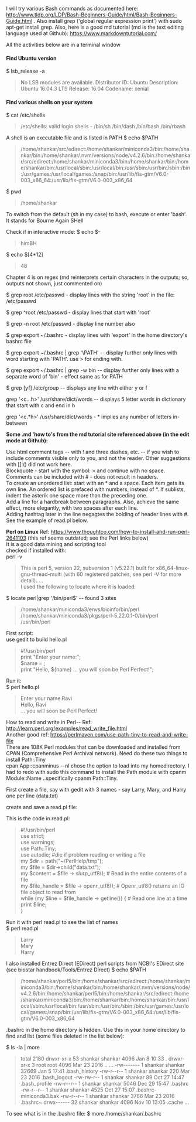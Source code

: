I will try various Bash commands as documented here: http://www.tldp.org/LDP/Bash-Beginners-Guide/html/Bash-Beginners-Guide.html . 
Also install grep ('global regular expression print') with sudo apt-get install grep.
Also, here is a good md tutorial (md is the text editing language used at Github): https://www.markdowntutorial.com/

All the activities below are in a terminal window

#### Find Ubuntu version
$ lsb_release -a  
>No LSB modules are available.
Distributor ID:	Ubuntu
Description:	Ubuntu 16.04.3 LTS
Release:	16.04
Codename:	xenial

#### Find various shells on your system
$ cat /etc/shells  
>/etc/shells: valid login shells - 
/bin/sh
/bin/dash
/bin/bash
/bin/rbash

A shell is an executable file and is listed in PATH
$ echo $PATH   
>/home/shankar/src/edirect:/home/shankar/miniconda3/bin:/home/shankar/bin:/home/shankar/.nvm/versions/node/v4.2.6/bin:/home/shankar/src/edirect:/home/shankar/miniconda3/bin:/home/shankar/bin:/home/shankar/bin:/usr/local/sbin:/usr/local/bin:/usr/sbin:/usr/bin:/sbin:/bin:/usr/games:/usr/local/games:/snap/bin:/usr/lib/fis-gtm/V6.0-003_x86_64:/usr/lib/fis-gtm/V6.0-003_x86_64

$ pwd 
>/home/shankar

To switch from the default (sh in my case) to bash, execute or enter 'bash'. It stands for Bourne Again SHell

Check if in interactive mode:
$ echo $-
>himBH

$ echo $[4*12]
>48

Chapter 4 is on regex (md reinterprets certain characters in the outputs; so, outputs not shown, just commented on)

$ grep root /etc/passwd  - display lines with the string 'root' in the file: /etc/passwd

$ grep ^root /etc/passwd  - display lines that start with 'root'
 
$ grep -n root /etc/passwd - display line number also
 
$ grep export ~/.bashrc - display lines with 'export' in the home directory's bashrc file
 
$ grep export ~/.bashrc | grep '\PATH' -- display further only lines with word starting with 'PATH'. use \> for ending with.

$ grep export ~/.bashrc | grep -w bin -- display further only lines with a separate word of 'bin' - effect same as for PATH

$ grep [yf] /etc/group -- displays any line with either y or f

grep '\<c...h\>' /usr/share/dict/words  -- displays 5 letter words in dictionary that start with c and end in h 

grep '\<c.*h\>' /usr/share/dict/words  - * implies any number of letters in-between

<!--- Continue with Chapter 5 on sed and Chapter 6 on AWK --->

**Some .md 'how to's from the md tutorial site referenced above (in the edit mode at Github):**

<!---
The latest news from the [BBC]: # (www.bbc.com)  
--->
Use html comment tags -- with ! and three dashes, etc. -- if you wish to include comments visible only to you, and  not the reader. Other suggestions
with []:() did not work here.   
Blockquote - start with the symbol: > and continue with no space. Comments can be included with # - does not result in headers.  
To create an unordered list: start with an * and a space. Each item gets its own line. An ordered list is prefaced with numbers, instead of *. If sublists, indent the asterik one space more than the preceding one.  
Add a line for a hardbreak between paragraphs. Also, achieve the same effect, more elegantly, with two spaces after each line.    
Adding hashtag later in the line negagtes the bolding of header lines with #. See the example of read.pl below.  

**Perl on Linux**  Ref: https://www.thoughtco.com/how-to-install-and-run-perl-2641103  (this ref seems outdated; see the Perl links below)     
It is a good data mining and scripting tool    
checked if installed with:   
perl -v
>This is perl 5, version 22, subversion 1 (v5.22.1) built for x86_64-linux-gnu-thread-multi
(with 60 registered patches, see perl -V for more detail).....  
I used the following to locate where it is loaded:
 
$ locate perl|grep '/bin/perl$' -- found 3 sites  
>/home/shankar/miniconda3/envs/bioinfo/bin/perl  
/home/shankar/miniconda3/pkgs/perl-5.22.0.1-0/bin/perl  
/usr/bin/perl  

First script:    
use gedit to build hello.pl
>#!/usr/bin/perl  
print "Enter your name:";  
$name = <STDIN>;  
print "Hello, ${name} ... you will soon be Perl Perfect!";  

Run it:    
$ perl hello.pl  
>Enter your name:Ravi  
Hello, Ravi  
 ... you will soon be Perl Perfect!  
 
How to read and write in Perl-- Ref: http://learn.perl.org/examples/read_write_file.html   
Another good ref: https://perlmaven.com/use-path-tiny-to-read-and-write-file   
There are 108K Perl modules that can be downloaded and installed from CPAN (Comprehensive Perl Archival network).
Need do these two things to install Path::Tiny  
cpan App::cpanminus  --nI chose the option to load into my homedirectory. I had to redo with sudo this command
to install the Path module with cpanm Module::Name ..specifically cpanm Path::Tiny. 

First create a file, say with gedit with 3 names - say Larry, Mary, and Harry one per line (data.txt)  

create and save a read.pl file: 

This is the code in read.pl:  
>#!/usr/bin/perl  
use strict;  
use warnings;  
use Path::Tiny;  
use autodie; #die if problem reading or writing a file  
my $dir = path("~/PerlHelp/tmp");  
my $file = $dir->child("data.txt");  
my $content = $file -> slurp_utf8();  # Read in the entire contents of a file    
my $file_handle = $file -> openr_utf8();  # Openr_utf8() returns an IO file object to read from      
while (my $line = $file_handle -> getline()) {  # Read one line at a time    
	print $line;  
}  


Run it with perl read.pl to see the list of names  
$ perl read.pl
>Larry  
Mary  
Harry  

I also installed Entrez Direct (EDirect) perl scripts from NCBI's EDirect site (see biostar handbook/Tools/Entrez Direct)
$ echo $PATH
>/home/shankar/perl5/bin:/home/shankar/src/edirect:/home/shankar/miniconda3/bin:/home/shankar/bin:/home/shankar/.nvm/versions/node/v4.2.6/bin:/home/shankar/perl5/bin:/home/shankar/src/edirect:/home/shankar/miniconda3/bin:/home/shankar/bin:/home/shankar/bin:/usr/local/sbin:/usr/local/bin:/usr/sbin:/usr/bin:/sbin:/bin:/usr/games:/usr/local/games:/snap/bin:/usr/lib/fis-gtm/V6.0-003_x86_64:/usr/lib/fis-gtm/V6.0-003_x86_64

.bashrc in the home directory is hidden. Use this in your home directory to find and list (some files deleted in the list below):

$ ls -la  | more

>total 2180
drwxr-xr-x  53 shankar shankar    4096 Jan  8 10:33 .
drwxr-xr-x   3 root    root       4096 Mar 23  2016 ..
...
-rw-------   1 shankar shankar   32669 Jan  5 17:41 .bash_history
-rw-r--r--   1 shankar shankar     220 Mar 23  2016 .bash_logout
-rw-rw-r--   1 shankar shankar      89 Oct 27 14:47 .bash_profile
-rw-r--r--   1 shankar shankar    5046 Dec 29 15:47 .bashrc
-rw-r--r--   1 shankar shankar    4525 Oct 27 15:07 .bashrc-miniconda3.bak
-rw-r--r--   1 shankar shankar    3766 Mar 23  2016 .bashrc~
drwx------  32 shankar shankar    4096 Nov 10 13:05 .cache
...

To see what is in the .bashrc file:
$ more /home/shankar/.bashrc








